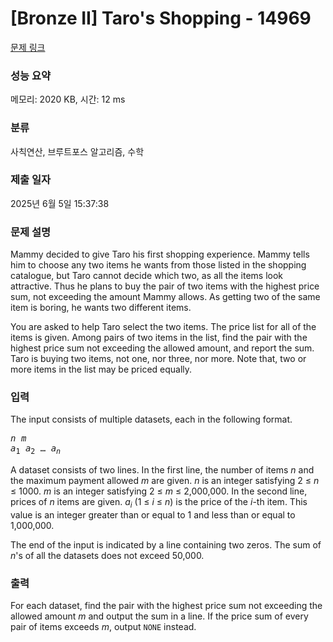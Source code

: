 # [Bronze II] Taro's Shopping - 14969 

[문제 링크](https://www.acmicpc.net/problem/14969) 

### 성능 요약

메모리: 2020 KB, 시간: 12 ms

### 분류

사칙연산, 브루트포스 알고리즘, 수학

### 제출 일자

2025년 6월 5일 15:37:38

### 문제 설명

<p>Mammy decided to give Taro his first shopping experience. Mammy tells him to choose any two items he wants from those listed in the shopping catalogue, but Taro cannot decide which two, as all the items look attractive. Thus he plans to buy the pair of two items with the highest price sum, not exceeding the amount Mammy allows. As getting two of the same item is boring, he wants two different items.</p>

<p>You are asked to help Taro select the two items. The price list for all of the items is given. Among pairs of two items in the list, find the pair with the highest price sum not exceeding the allowed amount, and report the sum. Taro is buying two items, not one, nor three, nor more. Note that, two or more items in the list may be priced equally.</p>

### 입력 

 <p>The input consists of multiple datasets, each in the following format.</p>

<pre><em>n</em> <em>m</em>
<em>a</em><sub>1</sub> <em>a</em><sub>2</sub> … <em>a<sub>n</sub></em></pre>

<p>A dataset consists of two lines. In the first line, the number of items <em>n</em> and the maximum payment allowed <em>m</em> are given. <em>n</em> is an integer satisfying 2 ≤ <em>n</em> ≤ 1000. <em>m</em> is an integer satisfying 2 ≤ <em>m</em> ≤ 2,000,000. In the second line, prices of <em>n</em> items are given. <em>a<sub>i</sub></em> (1 ≤ <em>i</em> ≤ <em>n</em>) is the price of the <em>i</em>-th item. This value is an integer greater than or equal to 1 and less than or equal to 1,000,000.</p>

<p>The end of the input is indicated by a line containing two zeros. The sum of <em>n</em>'s of all the datasets does not exceed 50,000.</p>

### 출력 

 <p>For each dataset, find the pair with the highest price sum not exceeding the allowed amount <em>m</em> and output the sum in a line. If the price sum of every pair of items exceeds <em>m</em>, output <code>NONE</code> instead.</p>

